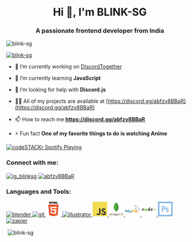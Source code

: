 <h1 align="center">Hi 👋, I'm BLINK-SG</h1>
<h3 align="center">A passionate frontend developer from India</h3>

<p align="left"> <img src="https://komarev.com/ghpvc/?username=blink-sg&label=Profile%20views&color=0e75b6&style=flat" alt="blink-sg" /> </p>

<p align="left"> <a href="https://github.com/ryo-ma/github-profile-trophy"><img src="https://github-profile-trophy.vercel.app/?username=blink-sg" alt="blink-sg" /></a> </p>

- 🔭 I’m currently working on [DiscordTogether](https://dsc.gg/acti-vity)

- 🌱 I’m currently learning **JavaScript**

- 🤝 I’m looking for help with **Discord.js**

- 👨‍💻 All of my projects are available at [https://discord.gg/abfzv8BBaR](https://discord.gg/abfzv8BBaR)

- 📫 How to reach me **https://discord.gg/abfzv8BBaR**

- ⚡ Fun fact **One of my favorite things to do is watching Anime**

[<img src="https://spotify-psi-seven.vercel.app/api/spotify" alt="codeSTACKr Spotify Playing" width="350" />](https://open.spotify.com/user/{USER_NAME})

<h3 align="left">Connect with me:</h3>
<p align="left">
<a href="https://instagram.com/ig_blinksg" target="blank"><img align="center" src="https://raw.githubusercontent.com/rahuldkjain/github-profile-readme-generator/master/src/images/icons/Social/instagram.svg" alt="ig_blinksg" height="30" width="40" /></a>
<a href="https://discord.gg/abfzv8BBaR" target="blank"><img align="center" src="https://raw.githubusercontent.com/rahuldkjain/github-profile-readme-generator/master/src/images/icons/Social/discord.svg" alt="abfzv8BBaR" height="30" width="40" /></a>
</p>

<h3 align="left">Languages and Tools:</h3>
<p align="left"> <a href="https://www.blender.org/" target="_blank"> <img src="https://download.blender.org/branding/community/blender_community_badge_white.svg" alt="blender" width="40" height="40"/> </a> <a href="https://git-scm.com/" target="_blank"> <img src="https://www.vectorlogo.zone/logos/git-scm/git-scm-icon.svg" alt="git" width="40" height="40"/> </a> <a href="https://www.w3.org/html/" target="_blank"> <img src="https://raw.githubusercontent.com/devicons/devicon/master/icons/html5/html5-original-wordmark.svg" alt="html5" width="40" height="40"/> </a> <a href="https://www.adobe.com/in/products/illustrator.html" target="_blank"> <img src="https://www.vectorlogo.zone/logos/adobe_illustrator/adobe_illustrator-icon.svg" alt="illustrator" width="40" height="40"/> </a> <a href="https://developer.mozilla.org/en-US/docs/Web/JavaScript" target="_blank"> <img src="https://raw.githubusercontent.com/devicons/devicon/master/icons/javascript/javascript-original.svg" alt="javascript" width="40" height="40"/> </a> <a href="https://www.mongodb.com/" target="_blank"> <img src="https://raw.githubusercontent.com/devicons/devicon/master/icons/mongodb/mongodb-original-wordmark.svg" alt="mongodb" width="40" height="40"/> </a> <a href="https://www.mysql.com/" target="_blank"> <img src="https://raw.githubusercontent.com/devicons/devicon/master/icons/mysql/mysql-original-wordmark.svg" alt="mysql" width="40" height="40"/> </a> <a href="https://nodejs.org" target="_blank"> <img src="https://raw.githubusercontent.com/devicons/devicon/master/icons/nodejs/nodejs-original-wordmark.svg" alt="nodejs" width="40" height="40"/> </a> <a href="https://www.photoshop.com/en" target="_blank"> <img src="https://raw.githubusercontent.com/devicons/devicon/master/icons/photoshop/photoshop-line.svg" alt="photoshop" width="40" height="40"/> </a> <a href="https://zapier.com" target="_blank"> <img src="https://www.vectorlogo.zone/logos/zapier/zapier-icon.svg" alt="zapier" width="40" height="40"/> </a> </p>

<p>&nbsp;<img align="center" src="https://github-readme-stats.vercel.app/api?username=blink-sg&show_icons=true&locale=en" alt="blink-sg" /></p>
